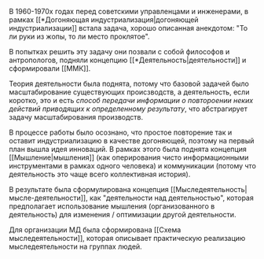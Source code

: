 В 1960-1970х годах перед советскими управленцами и инженерами, в рамках [[*Догоняющая индустриализация|догоняющей индустриализации]] встала задача, хорошо описанная анекдотом: "То ли руки из жопы, то ли место проклятое".

В попытках решить эту задачу они позвали с собой философов и антропологов, подняли концепцию [[*Деятельность|деятельности]] и сформировали [[ММК]].

Теория деятельности была поднята, потому что базовой задачей было масштабирование существующих происзводств, а деятельность, если коротко, это и есть *способ передачи информации о повтороении неких действий приводящих к определенному результату*, что абстрагирует задачу масштабирования производств.

В процессе работы было осознано, что простое повторение так и оставит индустриализацию в качестве догоняющей, поэтому на первый план вышла идея инноваций. В рамках этого была поднята концепция [[Мышление|мышления]] (как оперирования чисто информационными инструментами в рамках одного человека) и коммуникации (потому что деятельность это чаще всего коллективная история).

В результате была сформулирована концепция [[Мыследеятельность|мысле-деятельности]], как "деятельности над деятельностью", которая предполагает использование мышления (организованного в деятельность) для изменения / оптимизации другой деятельности.

Для организации МД была сформирована [[Схема мыследеятельности]], которая описывает практическую реализацию мыследеятельности на группах людей.



